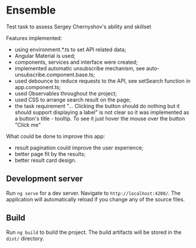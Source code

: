 # Ensemble

Test task to assess Sergey Chernyshov's ability and skillset

Features implemented:

- using environment.*.ts to set API related data;
- Angular Material is used;
- components, services and interface were created;
- implemented automatic unsubscribe mechanism, see auto-unsubscribe.component.base.ts;
- used debounce to reduce requests to the API, see setSearch function in app.component.ts;
- used Observables throughout the project;
- used CSS to arrange search result on the page;
- the task requirement "... Clicking the button should do nothing but it should support displaying a label" is not clear so it was implemented as a button's title - tooltip. To see it just hover the mouse over the button "Click me"

What could be done to improve this app:

- result pagination could improve the user experience;
- better page fit by the results;
- better result card design.



## Development server

Run `ng serve` for a dev server. Navigate to `http://localhost:4200/`. The application will automatically reload if you change any of the source files.


## Build

Run `ng build` to build the project. The build artifacts will be stored in the `dist/` directory.

